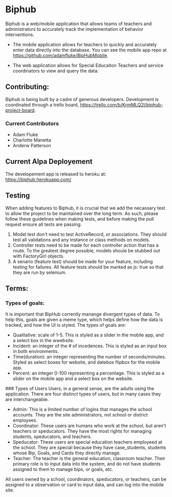 # Biphub
Biphub is a web/mobile application that allows teams of teachers and administrators to accurately track the implementation of behavior interventions.

- The mobile application allows for teachers to quickly and accurately enter data directly into the database. You can see the mobile app repo at https://github.com/adamfluke/BipHubMobile.

- The web application allows for Special Educaiton Teachers and service coordinators to view and query the data.

## Contributing:
Biphub is being built by a cadre of generous developers. Development is coordinated through a trello board, https://trello.com/b/KrmMLQ2l/biphub-project-board.

### Current Contributors
<ul>
  <li>Adam Fluke</li>
  <li>Charlotte Manetta</li>
  <li>Anderw Patterson</li>
</ul>

## Current Alpa Deployement
The developement app is released to heroku at: https://biphub.herokuapp.com/

## Testing
When adding features to Biphub, it is crucial that we add the necassary test to allow the project to be maintained over the long term. As such, please follow these guidelines when making tests, and before making the pull request ensure all tests are passing.
<ol>
  <li>Model test don't need to test ActiveRecord, or associations. They should test all validations and any instance or class methods on models.</li>
  <li>Controller tests need to be made for each controller action that has a route. To the greatest degree possible, models shoule be stubbed out with FactoryGirl objects.</li>
  <li>A senario (feature test) should be made for your feature, including testing for failures. All feature tests should be marked as js: true so that they are run by selenium.</li>
</ol>

## Terms:
### Types of goals:
It is important that BipHub corrently manange divergent types of data. To help this, goals are given a meme type, which helps define how the data is tracked, and how the UI is styled. The types of goals are:
<ul>
  <li>Qualitative: scale of 1-5. This is styled as a slider in the mobile app, and a select box in the wwebsite.</li>
  <li>Incident: an integer of the # of incedences. This is styled as an input box in both environments.</li>
  <li>Time(duration): an integer representing the number of seconds/minutes. Styled as select boxes for website, and datebox flipbox for the mobile app.</li>
  <li>Percent: an integer 0-100 representing a percentage. This is styled as a slider on the mobile app and a select box on the website.</li>
</ul>
### Types of Users
Users, in a general sense, are the adults using the application. There are four distinct types of users, but in many cases they are interchangeable.
<ul>
  <li>Admin: This is a limited number of logins that manages the school accounts. They are the site administrators, not school or district employees.</li>
  <li>Coordinator: These users are humans who work at the school, but aren't teachers or speducators. They have the most rights for managing students, speducators, and teachers.</li>
  <li>Speducator: These users are special education teachers employeed at the school. They are special because they have case_students, students whose Bip, Goals, and Cards they directly manage.</li>
  <li>Teacher: The teacher is the general education, classroom teacher. Their primary role is to input data into the system, and do not have students assigned to them to manage bips, or goals, etc.</li>
</ul>
All users owned by a school, coordinators, speducators, or teachers, can be assigned to a observation or card to input data, and can log into the mobile site.
